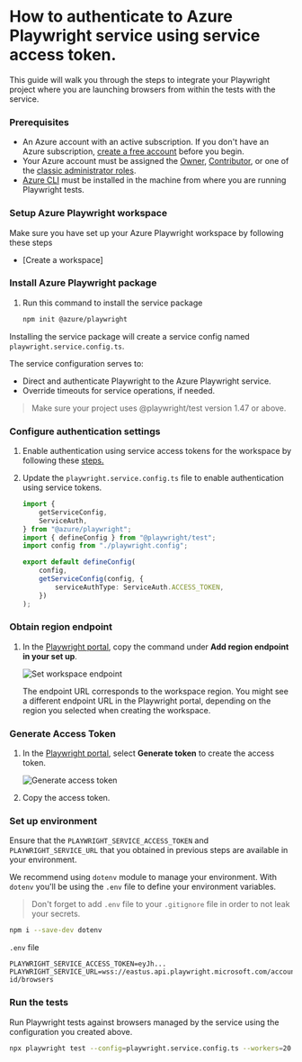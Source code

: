 # How to authenticate to Azure Playwright service using service access token.

This guide will walk you through the steps to integrate your Playwright project where you are launching browsers from within the tests with the service. 

### Prerequisites

- An Azure account with an active subscription. If you don't have an Azure subscription, [create a free account](https://aka.ms/mpt/create-azure-subscription) before you begin.
- Your Azure account must be assigned the [Owner](https://learn.microsoft.com/azure/role-based-access-control/built-in-roles#owner), [Contributor](https://learn.microsoft.com/azure/role-based-access-control/built-in-roles#contributor), or one of the [classic administrator roles](https://learn.microsoft.com/azure/role-based-access-control/rbac-and-directory-admin-roles#classic-subscription-administrator-roles).
- [Azure CLI](https://learn.microsoft.com/cli/azure/install-azure-cli) must be installed in the machine from where you are running Playwright tests. 


### Setup Azure Playwright workspace

Make sure you have set up your Azure Playwright workspace by following these steps

- [Create a workspace]<!--(https://github.com/Azure/azure-sdk-for-js/blob/main/sdk/loadtesting/playwright/README.md#create-a-workspace)-->

### Install Azure Playwright package

1. Run this command to install the service package

    ```sh
    npm init @azure/playwright
    ```

Installing the service package will create a service config named `playwright.service.config.ts`.

The service configuration serves to:

- Direct and authenticate Playwright to the Azure Playwright service.
- Override timeouts for service operations, if needed.

> Make sure your project uses @playwright/test version 1.47 or above.

### Configure authentication settings

1. Enable authentication using service access tokens for the workspace by following these [steps.](https://aka.ms/mpt/enable-token-auth)

2. Update the `playwright.service.config.ts` file to enable authentication using service tokens.

    ```typescript
    import {
        getServiceConfig,
        ServiceAuth,
    } from "@azure/playwright";
    import { defineConfig } from "@playwright/test";
    import config from "./playwright.config";

    export default defineConfig(
        config,
        getServiceConfig(config, {
            serviceAuthType: ServiceAuth.ACCESS_TOKEN,
        })
    );
    ```

### Obtain region endpoint

1. In the [Playwright portal](https://aka.ms/mpt/portal), copy the command under **Add region endpoint in your set up**.

    ![Set workspace endpoint](https://github.com/microsoft/playwright-testing-service/assets/12104064/d81ca629-2b23-4d34-8b70-67b6f7061a83)

    The endpoint URL corresponds to the workspace region. You might see a different endpoint URL in the Playwright portal, depending on the region you selected when creating the workspace.

### Generate Access Token

1. In the [Playwright portal](https://aka.ms/mpt/portal), select **Generate token** to create the access token.

    ![Generate access token](https://github.com/microsoft/playwright-testing-service/assets/12104064/2368ad52-d919-4c8a-b916-bdfddbd7a396)

1. Copy the access token.

### Set up environment

Ensure that the `PLAYWRIGHT_SERVICE_ACCESS_TOKEN` and `PLAYWRIGHT_SERVICE_URL` that you obtained in previous steps are available in your environment.

We recommend using `dotenv` module to manage your environment. With `dotenv` you'll be using the `.env` file to define your environment variables.

> Don't forget to add `.env` file to your `.gitignore` file in order to not leak your secrets.

```sh
npm i --save-dev dotenv
```

`.env` file
```
PLAYWRIGHT_SERVICE_ACCESS_TOKEN=eyJh...
PLAYWRIGHT_SERVICE_URL=wss://eastus.api.playwright.microsoft.com/accounts/workspace-id/browsers
```

### Run the tests

Run Playwright tests against browsers managed by the service using the configuration you created above.

```sh
npx playwright test --config=playwright.service.config.ts --workers=20
```
